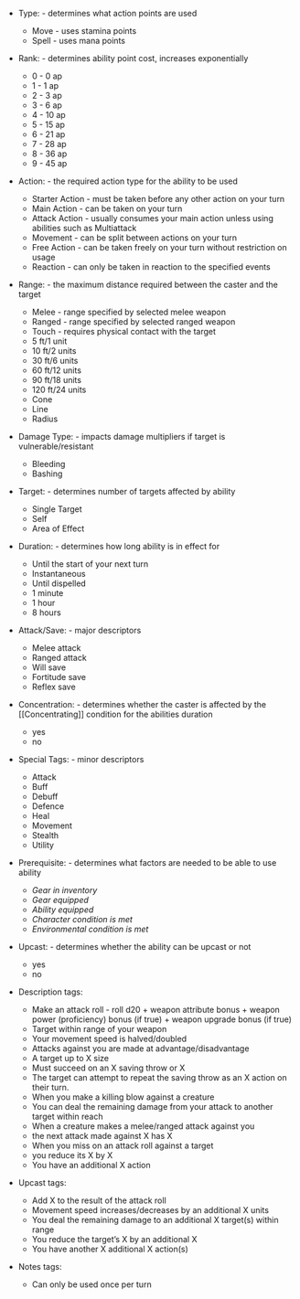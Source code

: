 - Type: - determines what action points are used
	- Move - uses stamina points
	- Spell - uses mana points
- Rank: - determines ability point cost, increases exponentially
	- 0 - 0 ap
	- 1 - 1 ap
	- 2 - 3 ap
	- 3 - 6 ap
	- 4 - 10 ap
	- 5 - 15 ap
	- 6 - 21 ap
	- 7 - 28 ap
	- 8 - 36 ap
	- 9 - 45 ap
- Action: - the required action type for the ability to be used
	- Starter Action - must be taken before any other action on your turn
	- Main Action - can be taken on your turn
	- Attack Action - usually consumes your main action unless using abilities such as Multiattack
	- Movement - can be split between actions on your turn
	- Free Action - can be taken freely on your turn without restriction on usage
	- Reaction - can only be taken in reaction to the specified events
- Range: - the maximum distance required between the caster and the target
	- Melee - range specified by selected melee weapon
	- Ranged - range specified by selected ranged weapon
	- Touch - requires physical contact with the target
	- 5 ft/1 unit
	- 10 ft/2 units
	- 30 ft/6 units
	- 60 ft/12 units
	- 90 ft/18 units
	- 120 ft/24 units
	- Cone
	- Line
	- Radius
- Damage Type: - impacts damage multipliers if target is vulnerable/resistant
	- Bleeding
	- Bashing
- Target: - determines number of targets affected by ability
	- Single Target
	- Self
	- Area of Effect
- Duration: - determines how long ability is in effect for
	- Until the start of your next turn
	- Instantaneous
	- Until dispelled
	- 1 minute
	- 1 hour
	- 8 hours
- Attack/Save: - major descriptors
	- Melee attack
	- Ranged attack
	- Will save
	- Fortitude save
	- Reflex save
- Concentration: - determines whether the caster is affected by the [[Concentrating]] condition for the abilities duration
	-  yes
	- no
- Special Tags: - minor descriptors
	- Attack
	- Buff
	- Debuff
	- Defence
	- Heal
	- Movement
	- Stealth
	- Utility
- Prerequisite: - determines what factors are needed to be able to use ability
	- *Gear in inventory*
	- *Gear equipped*
	- *Ability equipped*
	- *Character condition is met*
	- *Environmental condition is met*
- Upcast: - determines whether the ability can be upcast or not
	- yes
	- no

- Description tags:
	- Make an attack roll - roll d20 + weapon attribute bonus + weapon power (proficiency) bonus (if true) + weapon upgrade bonus (if true)
	- Target within range of your weapon
	- Your movement speed is halved/doubled
	- Attacks against you are made at advantage/disadvantage
	- A target up to X size
	- Must succeed on an X saving throw or X
	- The target can attempt to repeat the saving throw as an X action on their turn.
	- When you make a killing blow against a creature
	- You can deal the remaining damage from your attack to another target within reach
	- When a creature makes a melee/ranged attack against you
	- the next attack made against X has X
	- When you miss on an attack roll against a target
	- you reduce its X by X
	- You have an additional X action

- Upcast tags:
	- Add X to the result of the attack roll
	- Movement speed increases/decreases by an additional X units
	- You deal the remaining damage to an additional X target(s) within range
	- You reduce the target’s X by an additional X
	- You have another X additional X action(s)

- Notes tags:
	- Can only be used once per turn